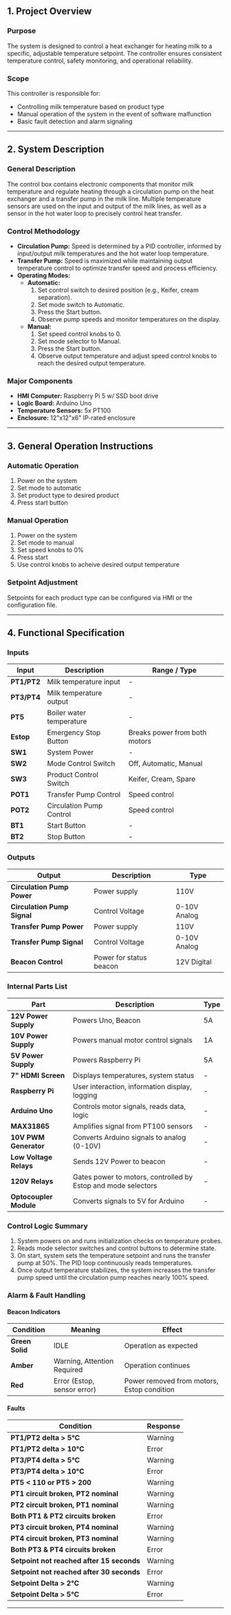## 1. Project Overview

### Purpose
The system is designed to control a heat exchanger for heating milk to a specific, adjustable temperature setpoint. The controller ensures consistent temperature control, safety monitoring, and operational reliability.

### Scope
This controller is responsible for:
- Controlling milk temperature based on product type
- Manual operation of the system in the event of software malfunction
- Basic fault detection and alarm signaling

---

## 2. System Description

### General Description
The control box contains electronic components that monitor milk temperature and regulate heating through a circulation pump on the heat exchanger and a transfer pump in the milk line. Multiple temperature sensors are used on the input and output of the milk lines, as well as a sensor in the hot water loop to precisely control heat transfer.

### Control Methodology
- **Circulation Pump:** Speed is determined by a PID controller, informed by input/output milk temperatures and the hot water loop temperature.
- **Transfer Pump:** Speed is maximized while maintaining output temperature control to optimize transfer speed and process efficiency.
- **Operating Modes:**
  - **Automatic:**
    1. Set control switch to desired position (e.g., Keifer, cream separation).
    2. Set mode switch to Automatic.
    3. Press the Start button.
    4. Observe pump speeds and monitor temperatures on the display.
  - **Manual:**
    1. Set speed control knobs to 0.
    2. Set mode selector to Manual.
    3. Press the Start button.
    4. Observe output temperature and adjust speed control knobs to reach the desired output temperature.

### Major Components
- **HMI Computer:** Raspberry Pi 5 w/ SSD boot drive  
- **Logic Board:** Arduino Uno  
- **Temperature Sensors:** 5x PT100  
- **Enclosure:** 12"x12"x6" IP-rated enclosure

---

## 3. General Operation Instructions
### Automatic Operation
1. Power on the system
2. Set mode to automatic
3. Set product type to desired product
4. Press start button

### Manual Operation
1. Power on the system
2. Set mode to manual
3. Set speed knobs to 0%
4. Press start
5. Use control knobs to acheive desired output temperature
   

### Setpoint Adjustment 
Setpoints for each product type can be configured via HMI or the configuration file.

---

## 4. Functional Specification

### Inputs

| Input       | Description              | Range / Type                  |
| ----------- | ------------------------ | ----------------------------- |
| **PT1/PT2** | Milk temperature input   | -                             |
| **PT3/PT4** | Milk temperature output  | -                             |
| **PT5**     | Boiler water temperature | -                             |
| **Estop**   | Emergency Stop Button    | Breaks power from both motors |
| **SW1**     | System Power             | -                             |
| **SW2**     | Mode Control Switch      | Off, Automatic, Manual        |
| **SW3**     | Product Control Switch   | Keifer, Cream, Spare          |
| **POT1**    | Transfer Pump Control    | Speed control                 |
| **POT2**    | Circulation Pump Control | Speed control                 |
| **BT1**     | Start Button             | -                             |
| **BT2**     | Stop Button              | -                             |

### Outputs

| Output                      | Description             | Type         |
| --------------------------- | ----------------------- | ------------ |
| **Circulation Pump Power**  | Power supply            | 110V         |
| **Circulation Pump Signal** | Control Voltage         | 0-10V Analog |
| **Transfer Pump Power**     | Power supply            | 110V         |
| **Transfer Pump Signal**    | Control Voltage         | 0-10V Analog |
| **Beacon Control**          | Power for status beacon | 12V Digital  |

### Internal Parts List  

| Part                   | Description                                                   | Type |
| ---------------------- | ------------------------------------------------------------- | ---- |
| **12V Power Supply**   | Powers Uno, Beacon                                            | 5A   |
| **10V Power Supply**   | Powers manual motor control signals                           | 1A   |
| **5V Power Supply**    | Powers Raspberry Pi                                           | 5A   |
| **7" HDMI Screen**     | Displays temperatures, system status                          | -    |
| **Raspberry Pi**       | User interaction, information display, logging                | -    |
| **Arduino Uno**        | Controls motor signals, reads data, logic                     | -    |
| **MAX31865**           | Amplifies signal from PT100 sensors                           | -    |
| **10V PWM Generator**  | Converts Arduino signals to analog (0-10V)                    | -    |
| **Low Voltage Relays** | Sends 12V Power to beacon                                     | -    |
| **120V Relays**        | Gates power to motors, controlled by Estop and mode selectors | -    |
| **Optocoupler Module** | Converts signals to 5V for Arduino                            | -    |

### Control Logic Summary
1. System powers on and runs initialization checks on temperature probes.
2. Reads mode selector switches and control buttons to determine state.
3. On start, system sets the temperature setpoint and runs the transfer pump at 50%. The PID loop continuously reads temperatures.
4. Once output temperature stabilizes, the system increases the transfer pump speed until the circulation pump reaches nearly 100% speed.

### Alarm & Fault Handling

#### Beacon Indicators  

| Condition       | Meaning                     | Effect                                     |
| --------------- | --------------------------- | ------------------------------------------ |
| **Green Solid** | IDLE                        | Operation as expected                      |
| **Amber**       | Warning, Attention Required | Operation continues                        |
| **Red**         | Error (Estop, sensor error) | Power removed from motors, Estop condition |

#### Faults

| Condition                                 | Response |
| ----------------------------------------- | -------- |
| **PT1/PT2 delta > 5°C**                   | Warning  |
| **PT1/PT2 delta > 10°C**                  | Error    |
| **PT3/PT4 delta > 5°C**                   | Warning  |
| **PT3/PT4 delta > 10°C**                  | Error    |
| **PT5 < 110 or PT5 > 200**                | Warning  |
| **PT1 circuit broken, PT2 nominal**       | Warning  |
| **PT2 circuit broken, PT1 nominal**       | Warning  |
| **Both PT1 & PT2 circuits broken**        | Error    |
| **PT3 circuit broken, PT4 nominal**       | Warning  |
| **PT4 circuit broken, PT3 nominal**       | Warning  |
| **Both PT3 & PT4 circuits broken**        | Error    |
| **Setpoint not reached after 15 seconds** | Warning  |
| **Setpoint not reached after 30 seconds** | Error    |
| **Setpoint Delta > 2°C**                  | Warning  |
| **Setpoint Delta > 5°C**                  | Error    |

---

